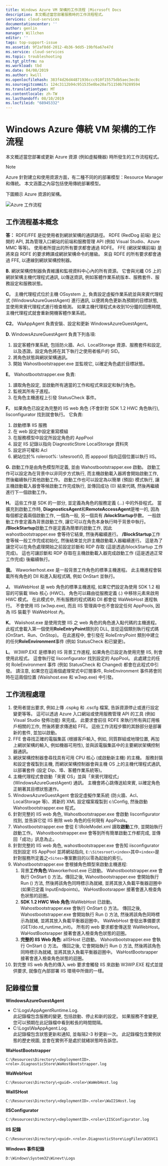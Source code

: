 ```yaml
---
title: Windows Azure VM 架構的工作流程 |Microsoft Docs
description: 本文概述當您部署服務時的工作流程程式。
services: cloud-services
documentationcenter: ''
author: genlin
manager: Willchen
editor: ''
tags: top-support-issue
ms.assetid: 9f2af8dd-2012-4b36-9dd5-19bf6a67e47d
ms.service: cloud-services
ms.topic: troubleshooting
ms.tgt_pltfrm: na
ms.workload: tbd
ms.date: 04/08/2019
ms.author: kwill
ms.openlocfilehash: 383f4d26d44871936ccc910f15575db5aec3ec8c
ms.sourcegitcommit: 124c3112b94c951535e0be20a751150b79289594
ms.translationtype: MT
ms.contentlocale: zh-TW
ms.lasthandoff: 08/10/2019
ms.locfileid: "68945332"
---
```

#    <a name="workflow-of-windows-azure-classic-vm-architecture"></a>Windows Azure 傳統 VM 架構的工作流程 
本文概述當您部署或更新 Azure 資源 (例如虛擬機器) 時所發生的工作流程程式。 

> [!NOTE]
>Azure 針對建立和使用資源方面，有二種不同的的部署模型：Resource Manager 和傳統。 本文涵蓋之內容包括使用傳統部署模型。

下圖顯示 Azure 資源的架構。

![Azure 工作流程](./media/cloud-services-workflow-process/workflow.jpg)

## <a name="workflow-basics"></a>工作流程基本概念
   
**答：** RDFE/FFE 是從使用者到網狀架構的通訊路徑。 RDFE (RedDog 前端) 是公開的 API, 其為管理入口網站的前端和服務管理 API (例如 Visual Studio、Azure MMC 等等)。  使用者所提出的所有要求都會通過 RDFE。 FFE (網狀架構前端) 是將來自 RDFE 的要求轉譯成網狀架構命令的層級。 來自 RDFE 的所有要求都會通過 FFE, 以連線到網狀架構控制器。

**B.** 網狀架構控制器負責維護和監視資料中心內的所有資源。 它會與光纖 OS 上的網狀架構主機代理程式通訊, 以傳送資訊, 例如客體作業系統版本、服務套件、服務設定和服務狀態。

**C**。 主機代理程式位於主機 OSsystem 上, 負責設定虛擬作業系統並與來賓代理程式 (WindowsAzureGuestAgent) 進行通訊, 以便將角色更新為預期的目標狀態, 並使用來賓代理程式進行檢查檢測。 如果主機代理程式未收到10分鐘的回應時間, 主機代理程式就會重新開機客體作業系統。

**C2**。 WaAppAgent 負責安裝、設定和更新 WindowsAzureGuestAgent。

**D.**  WindowsAzureGuestAgent 負責下列各項:

1. 設定客體作業系統, 包括防火牆、Acl、LocalStorage 資源、服務套件和設定, 以及憑證。設定角色將在其下執行之使用者帳戶的 SID。
2. 將角色狀態與網狀架構通訊。
3. 開始 Wahostbootstrapper.exe 並監視它, 以確定角色處於目標狀態。

**E**。 Wahostbootstrapper.exe 負責:

1. 讀取角色設定, 並啟動所有適當的工作和程式來設定和執行角色。
2. 監視其所有子進程。
3. 在角色主機進程上引發 StatusCheck 事件。

**F**。 如果角色已設定為完整的 IIS web 角色 (不會針對 SDK 1.2 HWC 角色執行), Iisconfigurator 找到就會執行。 它負責:

1. 啟動標準 IIS 服務
2. 在 web 設定中設定重寫模組
3. 在服務模型中設定所設定角色的 AppPool
4. 設定 IIS 記錄以指向 DiagnosticStore LocalStorage 資料夾
5. 設定許可權和 Acl
6. 網站位於% roleroot%: \sitesroot\0, 而 apppool 指向這個位置以執行 IIS。 

**G.** 啟動工作是由角色模型所定義, 並由 Wahostbootstrapper.exe 啟動。 啟動工作可以設定為在背景中以非同步方式執行, 而主機啟動載入器將會開始啟動工作, 然後繼續執行其他啟動工作。 啟動工作也可以設定為以簡單 (預設) 模式執行, 讓主機啟動載入器會等候啟動工作完成執行, 並傳回成功 (0) 結束代碼, 然後再繼續進行下一個啟動工作。

**H**。 這些工作是 SDK 的一部分, 並定義為角色的服務定義 (...) 中的外掛程式。 當擴充到啟動工作時, **DiagnosticsAgent**和**RemoteAccessAgent**是唯一的, 因為每個都定義兩個啟動工作, 一個為一般, 另一個具有 **/blockStartup**參數。 一般啟動工作會定義為背景啟動工作, 讓它可以在角色本身執行時于背景中執行。 **/BlockStartup**啟動工作是定義為簡單的啟動工作, 因此 wahostbootstrapper.exe 會等待它結束, 然後再繼續進行。 **/BlockStartup**工作會等候一般工作完成初始化, 然後結束並允許主機啟動載入器繼續進行。 這是為了讓您可以在角色處理開始之前設定診斷和 RDP 存取 (這是透過/blockStartup 工作完成)。 這也可讓診斷和 RDP 存取在主機啟動載入器完成啟動工作 (這是透過正常工作完成) 後繼續執行。

**我**。 Waworkerhost.exe 是一般背景工作角色的標準主機進程。 此主機進程會裝載所有角色的 Dll 和進入點程式碼, 例如 OnStart 並執行。

**J**。 WaWebHost 是 web 角色的標準主機進程, 如果它們設定為使用 SDK 1.2 相容的可裝載 Web 核心 (HWC)。 角色可以藉由從服務定義 (.) 中移除元素來啟用 HWC 模式。 在此模式中, 所有服務的程式碼和 Dll 都會從 WaWebHost 進程執行。 不會使用 IIS (w3wp.exe), 而且 IIS 管理員中也不會設定任何 AppPools, 因為 IIS 裝載于 WaWebHost 內。

**K**。 Waiishost.exe 是使用完整 IIS 之 web 角色的角色進入點代碼的主機進程。 此程式會載入第一個使用**RoleEntryPoint**類別的 DLL, 並從這個類別執行程式碼 (OnStart、Run、OnStop)。 在此進程中, 會引發在 RoleEntryPoint 類別中建立的任何**RoleEnvironment**事件 (例如 StatusCheck 和已變更)。

**L**。 W3WP.EXE 是標準的 IIS 背景工作進程, 如果角色已設定為使用完整 IIS, 則會使用此程式。 這會執行從 Iisconfigurator 找到設定的 AppPool。 此處建立的任何 RoleEnvironment 事件 (例如 StatusCheck 和 Changed) 都會在此程式中引發。 請注意, 如果您在這兩個處理常式中訂閱事件, RoleEnvironment 事件將會同時在這兩個位置 (Waiishost.exe 和 w3wp.exe) 中引發。

## <a name="workflow-processes"></a>工作流程處理

1. 使用者提出要求, 例如上傳 .cspkg 和 .cscfg 檔案, 告訴資源停止或進行設定變更等等。 這可以透過 Azure 入口網站或使用服務管理 API 的工具 (例如 Visual Studio 發佈功能) 來完成。 此要求會前往 RDFE 來執行所有與訂用帳戶相關的工作, 然後將要求傳達給 FFE。 這些工作流程步驟的其餘部分是部署新的套件, 並加以啟動。
2. FFE 會尋找正確的電腦集區 (根據客戶輸入, 例如, 同質群組或地理位置, 再加上網狀架構的輸入, 例如機器可用性), 並與該電腦集區中的主要網狀架構控制器通訊。
3. 網狀架構控制器會尋找具有可用 CPU 核心 (或啟動新主機) 的主機。 服務封裝和設定會複製到主機, 而網狀架構控制器會與主機 OS 上的主機代理程式通訊, 以部署套件 (設定 Dip、埠、客體作業系統等)。
4. 主機代理程式會啟動「來賓 OS」並與「來賓代理程式」 (WindowsAzureGuestAgent) 通訊。 主機會將心跳傳送給來賓, 以確定角色正朝著其目標狀態運作。
5. WindowsAzureGuestAgent 會設定虛擬作業系統 (防火牆、Acl、LocalStorage 等)、將新的 XML 設定檔案複製到 c:\Config, 然後啟動 Wahostbootstrapper.exe 程式。
6. 針對完整的 IIS web 角色, Wahostbootstrapper.exe 會啟動 Iisconfigurator 找到, 並告訴它從 IIS 刪除 web 角色的任何現有 AppPools。
7. Wahostbootstrapper.exe 會從 E:\RoleModel.xml 讀取**啟動**工作, 並開始執行啟動工作。 Wahostbootstrapper.exe 會等到所有簡單啟動工作都完成, 並傳回「成功」訊息為止。
8. 針對完整的 IIS web 角色, wahostbootstrapper.exe 會告知 iisconfigurator 找到設定 IIS AppPool 並將網站指向, `E:\Sitesroot\<index>`其中`<index>`是針對服務所定義之`<Sites>`專案數目的以零為起始的索引。
9. Wahostbootstrapper.exe 會根據角色類型來啟動主機進程:
    1. 背景**工作角色**:Waworkerhost.exe 已啟動。 Wahostbootstrapper.exe 會執行 OnStart () 方法。傳回之後, Wahostbootstrapper.exe 會開始執行 Run () 方法, 然後將該角色同時標示為就緒, 並將其放入負載平衡器迴圈中 (如果已定義 InputEndpoints)。 WaHostBootsrapper 接著會進入檢查角色狀態的迴圈。
    1. **SDK 1.2 HWC Web 角色**:WaWebHost 已啟動。 Wahostbootstrapper.exe 會執行 OnStart () 方法。 傳回之後, Wahostbootstrapper.exe 會開始執行 Run () 方法, 然後將該角色同時標示為就緒, 並將其放入負載平衡器迴圈中。 WaWebHost 會發出準備要求 (GET/do.rd_runtime_init)。 所有的 web 要求都會傳送至 WaWebHost。 WaHostBootsrapper 接著會進入檢查角色狀態的迴圈。
    1. **完整的 IIS Web 角色**: aIISHost 已啟動。 Wahostbootstrapper.exe 會執行 OnStart () 方法。 傳回之後, 它會開始執行 Run () 方法, 然後將該角色同時標示為就緒, 並將其放入負載平衡器迴圈中。 WaHostBootsrapper 接著會進入檢查角色狀態的迴圈。
10. 對完整 IIS web 角色的傳入 web 要求會觸發 IIS 來啟動 W3WP.EXE 程式並提供要求, 就像在內部部署 IIS 環境中所做的一樣。

## <a name="log-file-locations"></a>記錄檔位置

**WindowsAzureGuestAgent**

- C:\Logs\AppAgentRuntime.Log.  
此記錄檔包含服務的變更, 包括啟動、停止和新的設定。 如果服務不會變更, 您可以預期在此記錄檔中看到較長的時間間隔。
- C:\Logs\WaAppAgent.Log.  
此記錄檔包含狀態更新和通知, 並每隔2-3 秒更新一次。  此記錄檔包含實例狀態的歷史視圖, 並會在實例不是處於就緒狀態時告訴您。
 
**WaHostBootstrapper**

`C:\Resources\Directory\<deploymentID>.<role>.DiagnosticStore\WaHostBootstrapper.log`
 
**WaWebHost**

`C:\Resources\Directory\<guid>.<role>\WaWebHost.log`
 
**WaIISHost**

`C:\Resources\Directory\<deploymentID>.<role>\WaIISHost.log`
 
**IISConfigurator**

`C:\Resources\Directory\<deploymentID>.<role>\IISConfigurator.log`
 
**IIS 記錄**

`C:\Resources\Directory\<guid>.<role>.DiagnosticStore\LogFiles\W3SVC1`
 
**Windows 事件記錄**

`D:\Windows\System32\Winevt\Logs`
 



